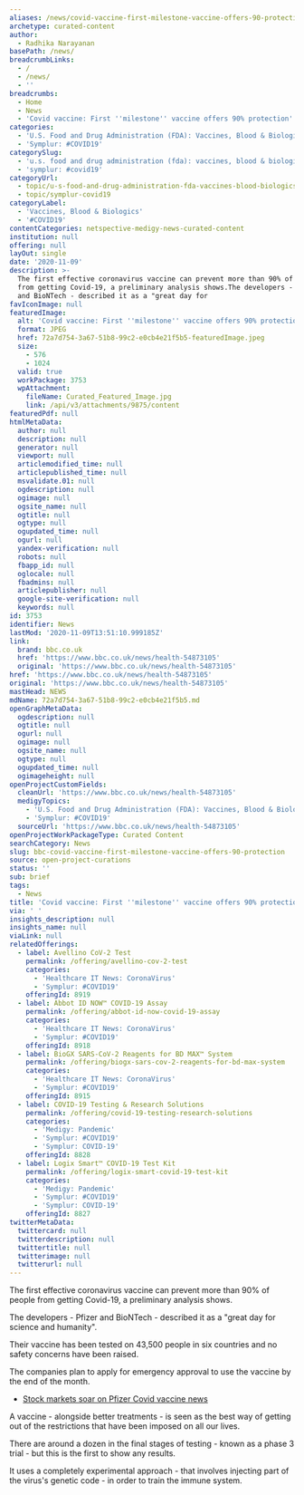 ```yaml
---
aliases: /news/covid-vaccine-first-milestone-vaccine-offers-90-protection
archetype: curated-content
author:
  - Radhika Narayanan
basePath: /news/
breadcrumbLinks:
  - /
  - /news/
  - ''
breadcrumbs:
  - Home
  - News
  - 'Covid vaccine: First ''milestone'' vaccine offers 90% protection'
categories:
  - 'U.S. Food and Drug Administration (FDA): Vaccines, Blood & Biologics'
  - 'Symplur: #COVID19'
categorySlug:
  - 'u.s. food and drug administration (fda): vaccines, blood & biologics'
  - 'symplur: #covid19'
categoryUrl:
  - topic/u-s-food-and-drug-administration-fda-vaccines-blood-biologics
  - topic/symplur-covid19
categoryLabel:
  - 'Vaccines, Blood & Biologics'
  - '#COVID19'
contentCategories: netspective-medigy-news-curated-content
institution: null
offering: null
layOut: single
date: '2020-11-09'
description: >-
  The first effective coronavirus vaccine can prevent more than 90% of people
  from getting Covid-19, a preliminary analysis shows.The developers - Pfizer
  and BioNTech - described it as a "great day for 
favIconImage: null
featuredImage:
  alt: 'Covid vaccine: First ''milestone'' vaccine offers 90% protection'
  format: JPEG
  href: 72a7d754-3a67-51b8-99c2-e0cb4e21f5b5-featuredImage.jpeg
  size:
    - 576
    - 1024
  valid: true
  workPackage: 3753
  wpAttachment:
    fileName: Curated_Featured_Image.jpg
    link: /api/v3/attachments/9875/content
featuredPdf: null
htmlMetaData:
  author: null
  description: null
  generator: null
  viewport: null
  articlemodified_time: null
  articlepublished_time: null
  msvalidate.01: null
  ogdescription: null
  ogimage: null
  ogsite_name: null
  ogtitle: null
  ogtype: null
  ogupdated_time: null
  ogurl: null
  yandex-verification: null
  robots: null
  fbapp_id: null
  oglocale: null
  fbadmins: null
  articlepublisher: null
  google-site-verification: null
  keywords: null
id: 3753
identifier: News
lastMod: '2020-11-09T13:51:10.999185Z'
link:
  brand: bbc.co.uk
  href: 'https://www.bbc.co.uk/news/health-54873105'
  original: 'https://www.bbc.co.uk/news/health-54873105'
href: 'https://www.bbc.co.uk/news/health-54873105'
original: 'https://www.bbc.co.uk/news/health-54873105'
mastHead: NEWS
mdName: 72a7d754-3a67-51b8-99c2-e0cb4e21f5b5.md
openGraphMetaData:
  ogdescription: null
  ogtitle: null
  ogurl: null
  ogimage: null
  ogsite_name: null
  ogtype: null
  ogupdated_time: null
  ogimageheight: null
openProjectCustomFields:
  cleanUrl: 'https://www.bbc.co.uk/news/health-54873105'
  medigyTopics:
    - 'U.S. Food and Drug Administration (FDA): Vaccines, Blood & Biologics'
    - 'Symplur: #COVID19'
  sourceUrl: 'https://www.bbc.co.uk/news/health-54873105'
openProjectWorkPackageType: Curated Content
searchCategory: News
slug: bbc-covid-vaccine-first-milestone-vaccine-offers-90-protection
source: open-project-curations
status: ''
sub: brief
tags:
  - News
title: 'Covid vaccine: First ''milestone'' vaccine offers 90% protection'
via: ' '
insights_description: null
insights_name: null
viaLink: null
relatedOfferings:
  - label: Avellino CoV-2 Test
    permalink: /offering/avellino-cov-2-test
    categories:
      - 'Healthcare IT News: CoronaVirus'
      - 'Symplur: #COVID19'
    offeringId: 8919
  - label: Abbot ID NOW™ COVID-19 Assay
    permalink: /offering/abbot-id-now-covid-19-assay
    categories:
      - 'Healthcare IT News: CoronaVirus'
      - 'Symplur: #COVID19'
    offeringId: 8918
  - label: BioGX SARS-CoV-2 Reagents for BD MAX™ System
    permalink: /offering/biogx-sars-cov-2-reagents-for-bd-max-system
    categories:
      - 'Healthcare IT News: CoronaVirus'
      - 'Symplur: #COVID19'
    offeringId: 8915
  - label: COVID-19 Testing & Research Solutions
    permalink: /offering/covid-19-testing-research-solutions
    categories:
      - 'Medigy: Pandemic'
      - 'Symplur: #COVID19'
      - 'Symplur: COVID-19'
    offeringId: 8828
  - label: Logix Smart™ COVID-19 Test Kit
    permalink: /offering/logix-smart-covid-19-test-kit
    categories:
      - 'Medigy: Pandemic'
      - 'Symplur: #COVID19'
      - 'Symplur: COVID-19'
    offeringId: 8827
twitterMetaData:
  twittercard: null
  twitterdescription: null
  twittertitle: null
  twitterimage: null
  twitterurl: null
---
```

<p>The first effective coronavirus vaccine can prevent more than 90% of people from getting Covid-19, a preliminary analysis shows.</p><p>The developers - Pfizer and BioNTech - described it as a "great day for science and humanity".</p><p>Their vaccine has been tested on 43,500 people in six countries and no safety concerns have been raised.</p><p>The companies plan to apply for emergency approval to use the vaccine by the end of the month.</p><ul><li><a href="https://www.bbc.co.uk/news/business-54874108">Stock markets soar on Pfizer Covid vaccine news</a></li></ul><p>A vaccine - alongside better treatments - is seen as the best way of getting out of the restrictions that have been imposed on all our lives.</p><p>There are around a dozen in the final stages of testing - known as a phase 3 trial - but this is the first to show any results.</p><p>It uses a completely experimental approach - that involves injecting part of the virus's genetic code - in order to train the immune system.</p><p><br>&nbsp;</p>